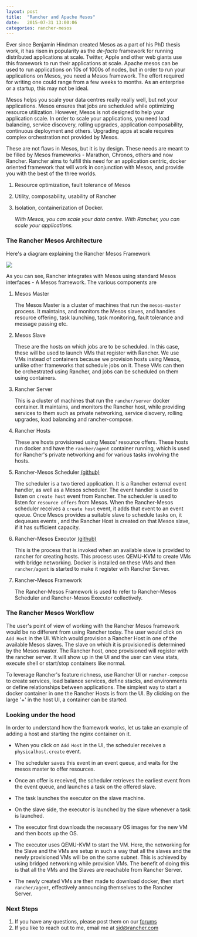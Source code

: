 ```yaml
---
layout: post
title:  "Rancher and Apache Mesos"
date:   2015-07-31 13:00:06
categories: rancher-mesos
---
```


Ever since Benjamin Hindman created Mesos as a part of his PhD thesis work, it has risen in popularity as the *de-facto* framework for running distributed applications at scale. Twitter, Apple and other web giants use this framework to run their applications at scale. Apache mesos can be used to run applications on 10s of 1000s of nodes, but in order to run your applications on Mesos, you need a Mesos framework. The effort required for writing one could range from a few weeks to months. As an enterprise or a startup, this may not be ideal.

Mesos helps you scale your data centres really really well, but not your applications. Mesos ensures that jobs are scheduled while optimizing resource utilization. However, Mesos is not designed to help your application scale. In order to scale your applications, you need load balancing, service discovery, rolling upgrades, application composability, continuous deployment and others. Upgrading apps at scale requires complex orchestration not provided by Mesos. 

These are not flaws in Mesos, but it is by design. These needs are meant to be filled by Mesos frameworks - Marathon, Chronos, others and now Rancher. Rancher aims to fulfill this need for an application centric, docker oriented framework that will work in conjunction with Mesos, and provide you with the best of the three worlds. 

1. Resource optimization, fault tolerance of Mesos
2. Utility, composability, usability of Rancher
3. Isolation, containerization of Docker. 

   *With Mesos, you can scale your data centre. With Rancher, you can scale your applications.*

### The Rancher Mesos Architecture

Here's a diagram explaining the Rancher Mesos Framework

![](http://i.imgur.com/CR5QOWA.png)

As you can see, Rancher integrates with Mesos using standard Mesos interfaces - A Mesos framework. The various components are 

1. Mesos Master
    
    The Mesos Master is a cluster of machines that run the `mesos-master` process. It maintains, and monitors the Mesos slaves, and handles resource offering, task launching, task monitoring, fault tolerance and message passing etc.

2. Mesos Slave
    
    These are the hosts on which jobs are to be scheduled. In this case, these will be used to launch VMs that register with Rancher. We use VMs instead of containers because we provision hosts using Mesos, unlike other frameworks that schedule jobs on it. These VMs can then be orchestrated using Rancher, and jobs can be scheduled on them using containers.  
    
3. Rancher Server
    
    This is a cluster of machines that run the `rancher/server` docker container. It maintains, and monitors the Rancher host, while providing services to them such as private networking, service disovery, rolling upgrades, load balancing and rancher-compose.

4. Rancher Hosts
    
    These are hosts provisioned using Mesos' resource offers. These hosts run docker and have the `rancher/agent` container running, which is used for Rancher's private networking and for various tasks involving the hosts.

5. Rancher-Mesos Scheduler [(github)](https://github.com/wlan0/rancher-mesos-scheduler)
    
    The scheduler is a two tiered application. It is a Rancher external event handler, as well as a Mesos scheduler. The event handler is used to listen on `create host` event from Rancher. The scheduler is used to listen for `resource offers` from Mesos. When the Rancher-Mesos scheduler receives a `create host` event, it adds that event to an event queue. Once Mesos provides a suitable slave to schedule tasks on, it dequeues events , and the Rancher Host is created on that Mesos slave, if it has sufficient capacity.

6. Rancher-Mesos Executor [(github)](https://github.com/wlan0/rancher-mesos-executor)
    
    This is the process that is invoked when an available slave is provided to rancher for creating hosts. This process uses QEMU-KVM to create VMs with bridge networking. Docker is installed on these VMs and then `rancher/agent` is started to make it register with Rancher Server.

7. Rancher-Mesos Framework
    
    The Rancher-Mesos Framework is used to refer to Rancher-Mesos Scheduler and Rancher-Mesos Executor collectively.

### The Rancher Mesos Workflow

The user's point of view of working with the Rancher Mesos framework would be no different from using Rancher today. The user would click on `Add Host` in the UI. Which would provision a Rancher Host in one of the available Mesos slaves. The slave on which it is provisioned is determined by the Mesos master. The Rancher host, once provisioned will register with the rancher server. It will show up in the UI and the user can view stats, execute shell or start/stop containers like normal.
    
To leverage Rancher's feature richness, use Rancher UI or `rancher-compose` to create services, load balance services, define stacks, and environments or define relationships between applications. The simplest way to start a docker container in one the Rancher Hosts is from the UI. By clicking on the large '+' in the host UI, a container can be started.

### Looking under the hood

In order to understand how the framework works, let us take an example of adding a host and starting the nginx container on it.

 - When you click on `Add Host` in the UI, the scheduler receives a `physicalhost.create` event. 
 - The scheduler saves this event in an event queue, and waits for the mesos master to offer resources. 
 - Once an offer is received, the scheduler retrieves the earliest event from the event queue, and launches a task on the offered slave. 
 - The task launches the executor on the slave machine.

 - On the slave side, the executor is launched by the slave whenever a task is launched. 
 - The executor first downloads the necessary OS images for the new VM and then boots up the OS. 
 - The executor uses QEMU-KVM to start the VM. Here, the networking for the Slave and the VMs are setup in such a way that all the slaves and the newly provisioned VMs will be on the same subnet. This is achieved by using bridged networking while provision VMs. The benefit of doing this is that all the VMs and the Slaves are reachable from Rancher Server.  
 - The newly created VMs are then made to download docker, then start `rancher/agent`, effectively announcing themselves to the Rancher Server.

### Next Steps

1. If you have any questions, please post them on our [forums](https://groups.google.com/forum/#!forum/rancherio)
2. If you like to reach out to me, email me at sid@rancher.com
